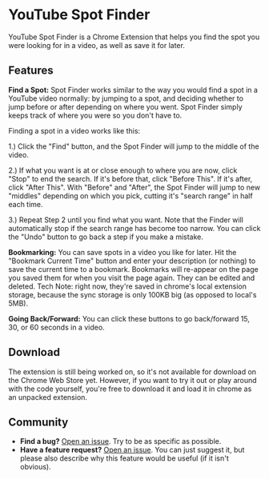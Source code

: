 
# YouTube Spot Finder
YouTube Spot Finder is a Chrome Extension that helps you find the spot you were looking for in a video, as well as save it for later.

## Features
 **Find a Spot:**  Spot Finder works similar to the way you would find a spot in a YouTube video normally: by jumping to a spot, and deciding whether to jump before or after depending on where you went. Spot Finder simply keeps track of where you were so you don't have to.
 
Finding a spot in a video works like this:

1.) Click the "Find" button, and the Spot Finder will jump to the middle of the video.

2.) If what you want is at or close enough to where you are now, click "Stop" to end the search. 
If it's before that, click "Before This". 
If it's after, click "After This". 
With "Before" and "After", the Spot Finder will jump to new "middles" depending on which you pick, cutting it's "search range" in half each time. 

3.) Repeat Step 2 until you find what you want. Note that the Finder will automatically stop if the search range has become too narrow. You can click the "Undo" button to go back a step if you make a mistake.


 **Bookmarking:** You can save spots in a video you like for later. Hit the "Bookmark Current Time" button and enter your description (or nothing) to save the current time to a bookmark. Bookmarks will re-appear on the page you saved them for when you visit the page again. They can be edited and deleted. 
 Tech Note: right now, they're saved in chrome's local extension storage, because the sync storage is only 100KB big (as opposed to local's 5MB).

 **Going Back/Forward:** You can click these buttons to go back/forward 15, 30, or 60 seconds in a video. 
 
## Download
The extension is still being worked on, so it's not available for download on the Chrome Web Store yet. However, if you want to try it out or play around with the code yourself, you're free to download it and load it in chrome as an unpacked extension.

## Community
- **Find a bug?** [Open an issue](https://github.com/dahopkin/YoutubeJumpTo/issues). Try to be as specific as possible.
- **Have a feature request?** [Open an issue](https://github.com/dahopkin/YoutubeJumpTo/issues). You can just suggest it, but please also describe why this feature would be useful (if it isn't obvious).